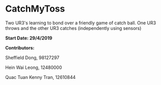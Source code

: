 # CatchMyToss
Two UR3's learning to bond over a friendly game of catch ball. One UR3 throws and the other UR3 catches (independently using sensors)

**Start Date: 29/4/2019**

**Contributors:**

Sheffield Dong, 98127297

Hein Wai Leong, 12480000

Quac Tuan Kenny Tran, 12610844
